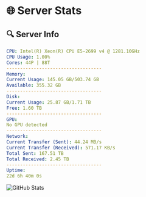 # 🌐 Server Stats
## 🔍 Server Info
```yaml
CPU: Intel(R) Xeon(R) CPU E5-2699 v4 @ 1281.10GHz
CPU Usage: 1.00%
Cores: 44P | 88T
-----------------------------------
Memory:
Current Usage: 145.05 GB/503.74 GB
Available: 355.32 GB
-----------------------------------
Disk:
Current Usage: 25.87 GB/1.71 TB
Free: 1.60 TB
-----------------------------------
GPU:
No GPU detected
-----------------------------------
Network:
Current Transfer (Sent): 44.24 MB/s
Current Transfer (Received): 571.17 KB/s
Total Sent: 167.51 TB
Total Received: 2.45 TB
-----------------------------------
Uptime:
22d 6h 40m 0s
```
![GitHub Stats](https://img.shields.io/badge/Updated-2025-03-02_05:23:18-blue)